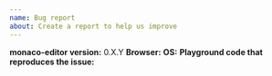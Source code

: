 ```yaml
---
name: Bug report
about: Create a report to help us improve
---
```


<!--

🛑 STOP 🛑 STOP 🛑 STOP 🛑

1. Try to reproduce in VS Code and file issue directly at:
 -- https://github.com/microsoft/vscode/issues

2. Otherwise, provide steps that reproduce the problem in VS Code web at:
 -- http://vscode-web-test-playground.azurewebsites.net/

3. Otherwise, provide steps that reproduce the problem at the Monaco Editor homepage
 -- https://microsoft.github.io/monaco-editor/

4. Otherwise, provide a Playground code snippet
 -- https://microsoft.github.io/monaco-editor/playground.html

5. Otherwise, provide a self-contained git repository / HTML page

-->

**monaco-editor version:** 0.X.Y
**Browser:**
**OS:**
**Playground code that reproduces the issue:**

```js
```

